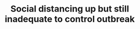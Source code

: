 ---
title: "Social distancing up but still inadequate to control outbreak"
preview: "University of Sydney model released today finds if even 40 percent of the Greater Sydney population is vaccinated by mid-September, a stricter lockdown must continue until then"
link: "https://www.sydney.edu.au/news-opinion/news/2021/07/30/social-distancing-up-but-still-inadequate-to-control-outbreak.html"
---